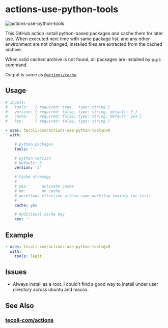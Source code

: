 # actions-use-python-tools

![actions-use-python-tools](https://github.com/tecoli-com/actions-use-python-tools/actions/workflows/test.yml/badge.svg)

This GitHub action isntall python-based packages and cache them for
later use.  When executed next time with same package list, and any
other environment are not changed, installed files are extracted from
the cached archive.

When valid cached archive is not found, all packages are installed by
`pip3` command.

Output is same as [`@actions/cache`](https://github.com/actions/cache).

## Usage

```yaml
# inputs:
#   tools:   { required: true,  type: string }
#   version: { required: false, type: string, default: 3 }
#   cache:   { required: false, type: string, default: yes }
#   key:     { required: false, type: string }

- uses: tecoli-com/actions-use-python-tools@v0
  with:

    # python packages
    tools: ''

    # python version
    # Default: 3
    version: '3'

    # Cache strategy
    #
    # yes:      activate cache
    # no:       no cache
    # workflow: effective within same workflow (mainly for test)
    #
    cache: yes

    # Additional cache key
    key: ''
```

## Example

```yaml
- uses: tecoli-com/actions-use-python-tools@v0
  with:
    tools: legit
```

## Issues

- Always install as a root.  I could't find a good way to install
  under user directory across ubuntu and macos.

## See Also

### [tecoli-com/actions](https://github.com/tecoli-com/actions)
